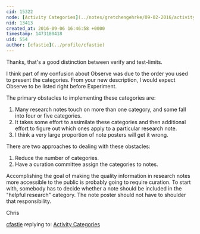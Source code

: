 ```yaml
---
cid: 15322
node: [Activity Categories](../notes/gretchengehrke/09-02-2016/activity-categories)
nid: 13413
created_at: 2016-09-06 16:46:58 +0000
timestamp: 1473180418
uid: 554
author: [cfastie](../profile/cfastie)
---
```


Thanks, that's a good distinction between verify and test-limits. 

I think part of my confusion about Observe was due to the order you used to present the categories. From your new description, I would expect Observe to be listed right before Experiment.

The primary obstacles to implementing these categories are:

1. Many research notes touch on more than one category, and some fall into four or five categories.   
2. It takes some effort to assimilate these categories and then additional effort to figure out which ones apply to a particular research note.   
3. I think a very large proportion of note posters will get it wrong.

There are two approaches to dealing with these obstacles:

1. Reduce the number of categories.  
2. Have a curation committee assign the categories to notes.

Accomplishing the goal of making the quality information in research notes more accessible to the public is probably going to require curation. To start with, somebody has to decide whether a note should be included in the "helpful research" category. The note poster should not have to shoulder that responsibility.

Chris


[cfastie](../profile/cfastie) replying to: [Activity Categories](../notes/gretchengehrke/09-02-2016/activity-categories)

